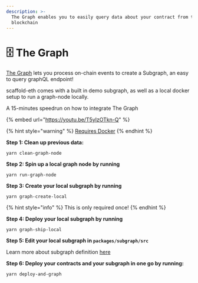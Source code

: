```yaml
---
description: >-
  The Graph enables you to easily query data about your contract from the
  blockchain
---
```


# 🗄 The Graph

[The Graph](https://thegraph.com/docs/introduction) lets you process on-chain events to create a Subgraph, an easy to query graphQL endpoint!

scaffold-eth comes with a built in demo subgraph, as well as a local docker setup to run a graph-node locally.

A 15-minutes speedrun on how to integrate The Graph

{% embed url="https://youtu.be/T5ylzOTkn-Q" %}

{% hint style="warning" %}
[Requires Docker](https://www.docker.com/products/docker-desktop) 
{% endhint %}

**Step 1: Clean up previous data:**

```text
yarn clean-graph-node
```

**Step 2: Spin up a local graph node by running**

```text
yarn run-graph-node
```

**Step 3: Create your local subgraph by running**

```text
yarn graph-create-local
```

{% hint style="info" %}
This is only required once!
{% endhint %}

**Step 4: Deploy your local subgraph by running**

```text
yarn graph-ship-local
```

**Step 5: Edit your local subgraph in `packages/subgraph/src`**

Learn more about subgraph definition [here](https://thegraph.com/docs/define-a-subgraph)

**Step 6: Deploy your contracts and your subgraph in one go by running:**

```text
yarn deploy-and-graph
```

